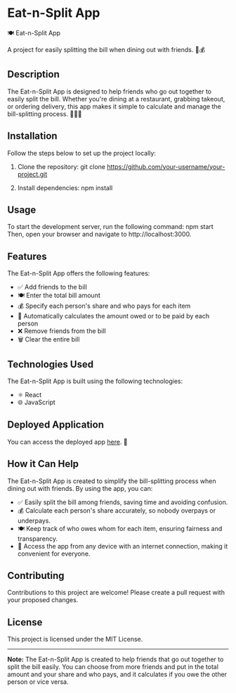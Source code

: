 # Eat-n-Split App

🍽️ Eat-n-Split App

A project for easily splitting the bill when dining out with friends. 🧾💰

## Description

The Eat-n-Split App is designed to help friends who go out together to easily split the bill. Whether you're dining at a restaurant, grabbing takeout, or ordering delivery, this app makes it simple to calculate and manage the bill-splitting process. 🍕🍣🍔

## Installation

Follow the steps below to set up the project locally:

1. Clone the repository:
git clone https://github.com/your-username/your-project.git

2. Install dependencies:
npm install

## Usage

To start the development server, run the following command:
npm start
Then, open your browser and navigate to http://localhost:3000.

## Features

The Eat-n-Split App offers the following features:

- ✅ Add friends to the bill
- 🍽️ Enter the total bill amount
- 💰 Specify each person's share and who pays for each item
- 🔄 Automatically calculates the amount owed or to be paid by each person
- ❌ Remove friends from the bill
- 🗑️ Clear the entire bill

## Technologies Used

The Eat-n-Split App is built using the following technologies:

- ⚛️ React
- 🌐 JavaScript

## Deployed Application

You can access the deployed app [here](https://eat-n-split-amber-mu.vercel.app/). 🚀

## How it Can Help

The Eat-n-Split App is created to simplify the bill-splitting process when dining out with friends. By using the app, you can:

- ✅ Easily split the bill among friends, saving time and avoiding confusion.
- 💰 Calculate each person's share accurately, so nobody overpays or underpays.
- 🍽️ Keep track of who owes whom for each item, ensuring fairness and transparency.
- 📱 Access the app from any device with an internet connection, making it convenient for everyone.

## Contributing

Contributions to this project are welcome! Please create a pull request with your proposed changes.

## License

This project is licensed under the MIT License.

---

**Note:** The Eat-n-Split App is created to help friends that go out together to split the bill easily. You can choose from more friends and put in the total amount and your share and who pays, and it calculates if you owe the other person or vice versa.
